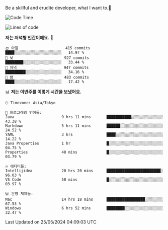 Be a skillful and erudite developer, what I want to.👶

<!--START_SECTION:waka-->
![Code Time](http://img.shields.io/badge/Code%20Time-833%20hrs%2011%20mins-blue)

![Lines of code](https://img.shields.io/badge/%EC%A0%80%EB%8A%94%20%EC%97%AC%ED%83%9C%EA%B9%8C%EC%A7%80%20-2.1%20million%20%EC%A4%84%EC%9D%98%20%EC%BD%94%EB%93%9C%EB%A5%BC%20%EC%9E%91%EC%84%B1%ED%96%88%EC%96%B4%EC%9A%94.-blue)

**저는 저녁형 인간이에요. 🦉** 

```text
🌞 아침                     415 commits         ████░░░░░░░░░░░░░░░░░░░░░   14.97 % 
🌆 낮　                     927 commits         ████████░░░░░░░░░░░░░░░░░   33.44 % 
🌃 저녁                     947 commits         █████████░░░░░░░░░░░░░░░░   34.16 % 
🌙 밤　                     483 commits         ████░░░░░░░░░░░░░░░░░░░░░   17.42 % 
```


📊 **저는 이번주를 이렇게 시간을 보냈어요.** 

```text
🕑︎ Timezone: Asia/Tokyo

💬 프로그래밍 언어들: 
Java                     9 hrs 11 mins       ███████████░░░░░░░░░░░░░░   43.38 % 
Markdown                 5 hrs 11 mins       ██████░░░░░░░░░░░░░░░░░░░   24.52 % 
YAML                     3 hrs               ████░░░░░░░░░░░░░░░░░░░░░   14.22 % 
Java Properties          1 hr                █░░░░░░░░░░░░░░░░░░░░░░░░   04.75 % 
Properties               48 mins             █░░░░░░░░░░░░░░░░░░░░░░░░   03.79 % 

🔥 에디터들: 
Intellijidea             20 hrs 20 mins      ████████████████████████░   96.03 % 
VS Code                  50 mins             █░░░░░░░░░░░░░░░░░░░░░░░░   03.97 % 

💻 운영 체제들: 
Mac                      14 hrs 18 mins      █████████████████░░░░░░░░   67.53 % 
Windows                  6 hrs 52 mins       ████████░░░░░░░░░░░░░░░░░   32.47 % 
```


 Last Updated on 25/05/2024 04:09:03 UTC
<!--END_SECTION:waka-->
